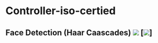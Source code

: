 # Controller-iso-certied


## Face Detection (Haar Caascades) [![](https://img.shields.io/github/license/sourcerer-io/hall-of-fame.svg?colorB=ff0000)](https://github.com/noorkhokhar99/FaceDetection/blob/master/LICENSE.txt)  [![](https://img.shields.io/badge/Noor-khokhar-brightgreen.svg?colorB=ff0000)]
